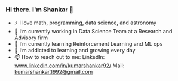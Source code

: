 ### Hi there. I'm Shankar 👋

- ⚡ I love math, programming, data science, and astronomy
- 🔭 I’m currently working in Data Science Team at a Research and Advisory firm 
- 🌱 I’m currently learning Reinforcement Learning and ML ops
- 🌱 I’m addicted to learning and growing every day
- 📫 How to reach out to me:
      LinkedIn: www.linkedin.com/in/kumarshankar92/
      Mail: kumarshankar.1992@gmail.com
